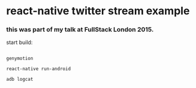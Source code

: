 # react-native twitter stream example

### this was part of my talk at FullStack London 2015.


start build:

```

genymotion

react-native run-android

adb logcat
```
